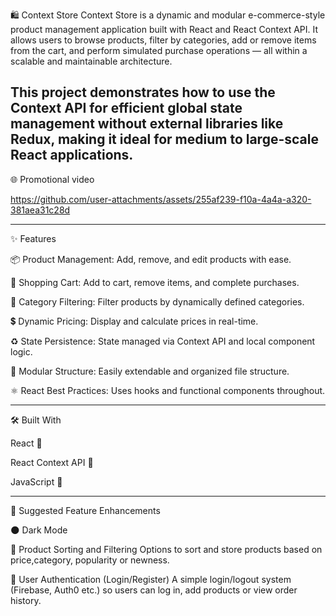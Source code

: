 🛍️ Context Store
Context Store is a dynamic and modular e-commerce-style product management application built with React and React Context API.
It allows users to browse products, filter by categories, add or remove items from the cart,
and perform simulated purchase operations — all within a scalable and maintainable architecture.

This project demonstrates how to use the Context API for efficient global state management without external libraries like Redux,
making it ideal for medium to large-scale React applications.
--------------------------------------------------------------------------
🌐 Promotional video

https://github.com/user-attachments/assets/255af239-f10a-4a4a-a320-381aea31c28d

--------------------------------------------------------------------------
✨ Features

📦 Product Management: Add, remove, and edit products with ease.

🛒 Shopping Cart: Add to cart, remove items, and complete purchases.

📂 Category Filtering: Filter products by dynamically defined categories.

💲 Dynamic Pricing: Display and calculate prices in real-time.

♻️ State Persistence: State managed via Context API and local component logic.

🧩 Modular Structure: Easily extendable and organized file structure.

⚛️ React Best Practices: Uses hooks and functional components throughout.

---------------------------------------------------------------------------
🛠️ Built With

React  👀

React Context API 👀

JavaScript 👀

---------------------------------------------------------------------------

🚀 Suggested Feature Enhancements

🌑 Dark Mode

🔄 Product Sorting and Filtering
Options to sort and store products based on price,category, popularity or newness.

👤 User Authentication (Login/Register)
A simple login/logout system (Firebase, Auth0 etc.) so users can log in, add products or view order history.




